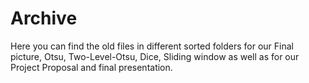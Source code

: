 # Archive

Here you can find the old files in different sorted folders for our Final picture, Otsu, Two-Level-Otsu, Dice, Sliding window as well as for our Project Proposal and final presentation.  
